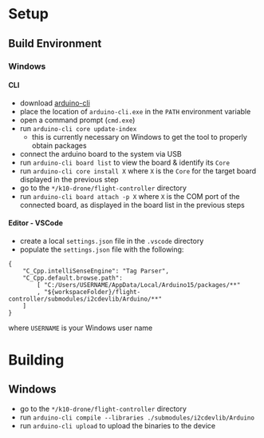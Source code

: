 # Setup

## Build Environment

### Windows

#### CLI

- download [arduino-cli](https://github.com/arduino/arduino-cli/releases)
- place the location of `arduino-cli.exe` in the `PATH` environment variable
- open a command prompt (`cmd.exe`)
- run `arduino-cli core update-index`
    - this is currently necessary on Windows to get the tool to properly obtain packages
- connect the arduino board to the system via USB
- run `arduino-cli board list` to view the board & identify its `Core`
- run `arduino-cli core install X` where `X` is the `Core` for the target board displayed in the previous step
- go to the `*/k10-drone/flight-controller` directory
- run `arduino-cli board attach -p X` where `X` is the COM port of the connected board, as displayed in the board list in the previous steps

#### Editor - VSCode

- create a local `settings.json` file in the `.vscode` directory
- populate the `settings.json` file with the following: 
```
{
    "C_Cpp.intelliSenseEngine": "Tag Parser",
    "C_Cpp.default.browse.path": 
        [ "C:/Users/USERNAME/AppData/Local/Arduino15/packages/**"
        , "${workspaceFolder}/flight-controller/submodules/i2cdevlib/Arduino/**"
    ]
}
```
  where `USERNAME` is your Windows user name

# Building

## Windows

- go to the `*/k10-drone/flight-controller` directory
- run `arduino-cli compile --libraries ./submodules/i2cdevlib/Arduino`
- run `arduino-cli upload` to upload the binaries to the device
